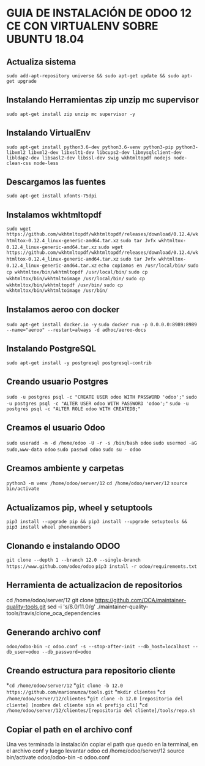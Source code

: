 # GUIA DE INSTALACIÓN DE ODOO 12 CE CON VIRTUALENV SOBRE UBUNTU 18.04
##
## Actualiza sistema
`sudo add-apt-repository universe && sudo apt-get update && sudo apt-get upgrade`
## Instalando Herramientas zip unzip mc supervisor
`sudo apt-get install zip unzip mc supervisor -y`
## Instalando VirtualEnv
`sudo apt-get install python3.6-dev python3.6-venv python3-pip python3-libxml2 libxml2-dev libxslt1-dev libcups2-dev libmysqlclient-dev libldap2-dev libsasl2-dev libssl-dev swig wkhtmltopdf nodejs node-clean-css node-less`
## Descargamos las fuentes
`sudo apt-get install xfonts-75dpi`
## Instalamos wkhtmltopdf
`sudo wget https://github.com/wkhtmltopdf/wkhtmltopdf/releases/download/0.12.4/wkhtmltox-0.12.4_linux-generic-amd64.tar.xz`
`sudo tar Jvfx wkhtmltox-0.12.4_linux-generic-amd64.tar.xz`
`sudo wget https://github.com/wkhtmltopdf/wkhtmltopdf/releases/download/0.12.4/wkhtmltox-0.12.4_linux-generic-amd64.tar.xz`
`sudo tar Jvfx wkhtmltox-0.12.4_linux-generic-amd64.tar.xz`
`echo copiamos en /usr/local/bin/`
`sudo cp wkhtmltox/bin/wkhtmltopdf /usr/local/bin/`
`sudo cp wkhtmltox/bin/wkhtmltoimage /usr/local/bin/`
`sudo cp wkhtmltox/bin/wkhtmltopdf /usr/bin/`
`sudo cp wkhtmltox/bin/wkhtmltoimage /usr/bin/`
## Instalamos aeroo con docker
`sudo apt-get install docker.io -y`
`sudo docker run -p 0.0.0.0:8989:8989 --name="aeroo" --restart=always -d adhoc/aeroo-docs`
## Instalando PostgreSQL
`sudo apt-get install -y postgresql postgresql-contrib`
## Creando usuario Postgres
`sudo -u postgres psql -c "CREATE USER odoo WITH PASSWORD 'odoo';"`
`sudo -u postgres psql -c "ALTER USER odoo WITH PASSWORD 'odoo';"`
`sudo -u postgres psql -c "ALTER ROLE odoo WITH CREATEDB;"`
## Creamos el usuario Odoo
`sudo useradd -m -d /home/odoo -U -r -s /bin/bash odoo`
`sudo usermod -aG sudo,www-data odoo`
`sudo passwd odoo`
`sudo su - odoo`
## Creamos ambiente y carpetas
`python3 -m venv /home/odoo/server/12`
`cd /home/odoo/server/12`
`source bin/activate`
## Actualizamos pip, wheel y setuptools
`pip3 install --upgrade pip && pip3 install --upgrade setuptools && pip3 install wheel phonenumbers`
## Clonando e instalando ODOO 
`git clone --depth 1 --branch 12.0 --single-branch https://www.github.com/odoo/odoo`
`pip3 install -r odoo/requirements.txt`
## Herramienta de actualizacion de repositorios
cd /home/odoo/server/12
git clone https://github.com/OCA/maintainer-quality-tools.git
sed -i 's/8.0/11.0/g' ./maintainer-quality-tools/travis/clone_oca_dependencies
## Generando archivo conf
`odoo/odoo-bin -c odoo.conf -s --stop-after-init --db_host=localhost --db_user=odoo --db_password=odoo`
## Creando estructura para repositorio cliente
*`cd /home/odoo/server/12`
*`git clone -b 12.0 https://github.com/marionumza/tools.git`
*`mkdir clientes`
*`cd /home/odoo/server/12/clientes`
*`git clone -b 12.0 [repositorio del cliente] [nombre del cliente sin el prefijo cli]`
*`cd /home/odoo/server/12/clientes/[repositorio del cliente]/tools/repo.sh`
## Copiar el path en el archivo conf

Una ves terminada la instalación copiar el path que quedo en la terminal, en el archivo conf y luego levantar odoo 
cd /home/odoo/server/12
source bin/activate
odoo/odoo-bin -c odoo.conf
